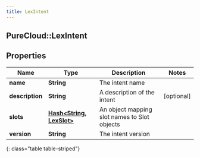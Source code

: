 ```yaml
---
title: LexIntent
---
```

## PureCloud::LexIntent

## Properties

|Name | Type | Description | Notes|
|------------ | ------------- | ------------- | -------------|
| **name** | **String** | The intent name | |
| **description** | **String** | A description of the intent | [optional] |
| **slots** | [**Hash&lt;String, LexSlot&gt;**](LexSlot.html) | An object mapping slot names to Slot objects | |
| **version** | **String** | The intent version | |
{: class="table table-striped"}


